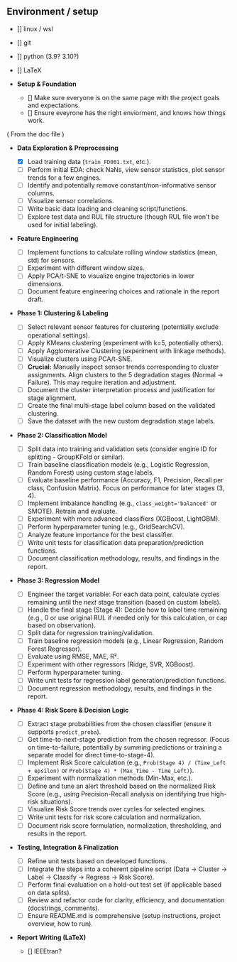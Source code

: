 ## Environment / setup

- [] linux / wsl
- [] git
- [] python (3.9? 3.10?)
- [] LaTeX

- **Setup & Foundation**

  - [] Make sure everyone is on the same page with the project goals and expectations.
  - [] Ensure eveyrone has the right enviorment, and knows how things work.

( From the doc file )

- **Data Exploration & Preprocessing**

  - [x] Load training data (`train_FD001.txt`, etc.).
  - [ ] Perform initial EDA: check NaNs, view sensor statistics, plot sensor trends for a few engines.
  - [ ] Identify and potentially remove constant/non-informative sensor columns.
  - [ ] Visualize sensor correlations.
  - [ ] Write basic data loading and cleaning script/functions.
  - [ ] Explore test data and RUL file structure (though RUL file won't be used for initial labeling).

- **Feature Engineering**

  - [ ] Implement functions to calculate rolling window statistics (mean, std) for sensors.
  - [ ] Experiment with different window sizes.
  - [ ] Apply PCA/t-SNE to visualize engine trajectories in lower dimensions.
  - [ ] Document feature engineering choices and rationale in the report draft.

- **Phase 1: Clustering & Labeling**

  - [ ] Select relevant sensor features for clustering (potentially exclude operational settings).
  - [ ] Apply KMeans clustering (experiment with k=5, potentially others).
  - [ ] Apply Agglomerative Clustering (experiment with linkage methods).
  - [ ] Visualize clusters using PCA/t-SNE.
  - [ ] **Crucial:** Manually inspect sensor trends corresponding to cluster assignments. Align clusters to the 5 degradation stages (Normal -> Failure). This may require iteration and adjustment.
  - [ ] Document the cluster interpretation process and justification for stage alignment.
  - [ ] Create the final multi-stage label column based on the validated clustering.
  - [ ] Save the dataset with the new custom degradation stage labels.

- **Phase 2: Classification Model**

  - [ ] Split data into training and validation sets (consider engine ID for splitting - GroupKFold or similar).
  - [ ] Train baseline classification models (e.g., Logistic Regression, Random Forest) using custom stage labels.
  - [ ] Evaluate baseline performance (Accuracy, F1, Precision, Recall per class, Confusion Matrix). Focus on performance for later stages (3, 4).
  - [ ] Implement imbalance handling (e.g., `class_weight='balanced'` or SMOTE). Retrain and evaluate.
  - [ ] Experiment with more advanced classifiers (XGBoost, LightGBM).
  - [ ] Perform hyperparameter tuning (e.g., GridSearchCV).
  - [ ] Analyze feature importance for the best classifier.
  - [ ] Write unit tests for classification data preparation/prediction functions.
  - [ ] Document classification methodology, results, and findings in the report.

- **Phase 3: Regression Model**

  - [ ] Engineer the target variable: For each data point, calculate cycles remaining until the _next_ stage transition (based on custom labels).
  - [ ] Handle the final stage (Stage 4): Decide how to label time remaining (e.g., 0 or use original RUL if needed only for this calculation, or cap based on observation).
  - [ ] Split data for regression training/validation.
  - [ ] Train baseline regression models (e.g., Linear Regression, Random Forest Regressor).
  - [ ] Evaluate using RMSE, MAE, R².
  - [ ] Experiment with other regressors (Ridge, SVR, XGBoost).
  - [ ] Perform hyperparameter tuning.
  - [ ] Write unit tests for regression label generation/prediction functions.
  - [ ] Document regression methodology, results, and findings in the report.

- **Phase 4: Risk Score & Decision Logic**

  - [ ] Extract stage probabilities from the chosen classifier (ensure it supports `predict_proba`).
  - [ ] Get time-to-next-stage prediction from the chosen regressor. (Focus on time-to-failure, potentially by summing predictions or training a separate model for direct time-to-stage-4).
  - [ ] Implement Risk Score calculation (e.g., `Prob(Stage 4) / (Time_Left + epsilon)` or `Prob(Stage 4) * (Max_Time - Time_Left)`).
  - [ ] Experiment with normalization methods (Min-Max, etc.).
  - [ ] Define and tune an alert threshold based on the normalized Risk Score (e.g., using Precision-Recall analysis on identifying true high-risk situations).
  - [ ] Visualize Risk Score trends over cycles for selected engines.
  - [ ] Write unit tests for risk score calculation and normalization.
  - [ ] Document risk score formulation, normalization, thresholding, and results in the report.

- **Testing, Integration & Finalization**

  - [ ] Refine unit tests based on developed functions.
  - [ ] Integrate the steps into a coherent pipeline script (Data -> Cluster -> Label -> Classify -> Regress -> Risk Score).
  - [ ] Perform final evaluation on a hold-out test set (if applicable based on data splits).
  - [ ] Review and refactor code for clarity, efficiency, and documentation (docstrings, comments).
  - [ ] Ensure README.md is comprehensive (setup instructions, project overview, how to run).

- **Report Writing (LaTeX)**
  - [] IEEEtran?
